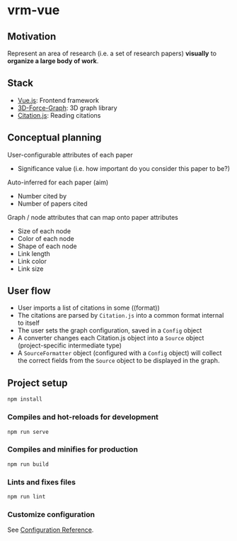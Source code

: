 # vrm-vue

## Motivation
Represent an area of research (i.e. a set of research papers) **visually** to **organize a large body of work**.

## Stack
- [Vue.js](https://vuejs.org/): Frontend framework
- [3D-Force-Graph](https://github.com/vasturiano/3d-force-graph): 3D graph library
- [Citation.js](https://github.com/larsgw/citation.js/): Reading citations

## Conceptual planning
User-configurable attributes of each paper
- Significance value (i.e. how important do you consider this paper to be?)

Auto-inferred for each paper (aim)
- Number cited by
- Number of papers cited

Graph / node attributes that can map onto paper attributes
- Size of each node
- Color of each node
- Shape of each node
- Link length
- Link color
- Link size

## User flow
- User imports a list of citations in some ((format))
- The citations are parsed by `Citation.js` into a common format internal to itself
- The user sets the graph configuration, saved in a `Config` object
- A converter changes each Citation.js object into a `Source` object (project-specific intermediate type)
- A `SourceFormatter` object (configured with a `Config` object) will collect the correct fields from the `Source` object to be displayed in the graph.

## Project setup
```
npm install
```

### Compiles and hot-reloads for development
```
npm run serve
```

### Compiles and minifies for production
```
npm run build
```

### Lints and fixes files
```
npm run lint
```

### Customize configuration
See [Configuration Reference](https://cli.vuejs.org/config/).
